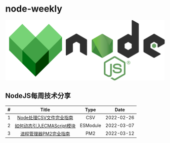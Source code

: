 # node-weekly

<div align="center">
  <img src="./node.png">
</div>

## NodeJS每周技术分享

| # | Title | Type  | Date |
| :---: | :---: | :---: | :---: |
| 1 | [Node处理CSV文件完全指南](./articles/001/index.md) | CSV | 2022-02-26
| 2 | [如何动态引入ECMAScript模块](./articles/002/index.md) | ESModule | 2022-03-07
| 3 | [进程管理器PM2完全指南](./articles/003/index.md) | PM2 | 2022-03-12
